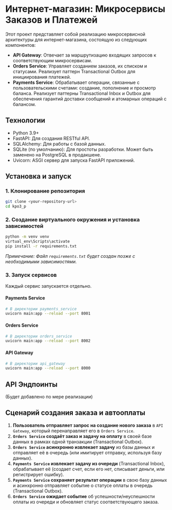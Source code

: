 # Интернет-магазин: Микросервисы Заказов и Платежей

Этот проект представляет собой реализацию микросервисной архитектуры для интернет-магазина, состоящую из следующих компонентов:

- **API Gateway**: Отвечает за маршрутизацию входящих запросов к соответствующим микросервисам.
- **Orders Service**: Управляет созданием заказов, их списком и статусами. Реализует паттерн Transactional Outbox для инициирования платежей.
- **Payments Service**: Обрабатывает операции, связанные с пользовательскими счетами: создание, пополнение и просмотр баланса. Реализует паттерны Transactional Inbox и Outbox для обеспечения гарантий доставки сообщений и атомарных операций с балансом.

## Технологии

- Python 3.9+
- FastAPI: Для создания RESTful API.
- SQLAlchemy: Для работы с базой данных.
- SQLite (по умолчанию): Для простоты разработки. Может быть заменено на PostgreSQL в продакшене.
- Uvicorn: ASGI сервер для запуска FastAPI приложений.

## Установка и запуск

### 1. Клонирование репозитория

```bash
git clone <your-repository-url>
cd kpo3_p
```

### 2. Создание виртуального окружения и установка зависимостей

```bash
python -m venv venv
virtual_env\Scripts\activate
pip install -r requirements.txt
```

_Примечание: Файл `requirements.txt` будет создан позже с необходимыми зависимостями._

### 3. Запуск сервисов

Каждый сервис запускается отдельно.

#### Payments Service
```bash
# В директории payments_service
uvicorn main:app --reload --port 8001
```

#### Orders Service
```bash
# В директории orders_service
uvicorn main:app --reload --port 8002
```

#### API Gateway
```bash
# В директории api_gateway
uvicorn main:app --reload --port 8000
```

## API Эндпоинты

(Будет добавлено по мере реализации)

## Сценарий создания заказа и автооплаты

1.  **Пользователь отправляет запрос на создание нового заказа** в `API Gateway`, который перенаправляет его в `Orders Service`.
2.  **`Orders Service` создаёт заказ и задачу на оплату** в своей базе данных в рамках одной транзакции (Transactional Outbox).
3.  **`Orders Service` асинхронно извлекает задачу** из базы данных и отправляет её в очередь (или имитирует отправку, используя базу данных).
4.  **`Payments Service` извлекает задачу из очереди** (Transactional Inbox), обрабатывает её (создает счет, если его нет, списывает деньги, или регистрирует ошибку).
5.  **`Payments Service` сохраняет результат операции** в свою базу данных и асинхронно отправляет событие о статусе оплаты в очередь (Transactional Outbox).
6.  **`Orders Service` ожидает событие** об успешности/неуспешности оплаты из очереди и обновляет статус соответствующего заказа. 